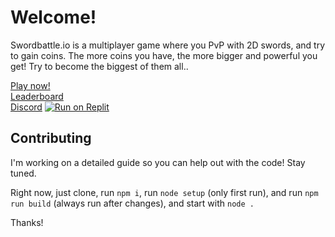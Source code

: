# Welcome!

Swordbattle.io is a multiplayer game where you PvP with 2D swords, and try to gain coins. The more coins you have, the more bigger and powerful you get! Try to become the biggest of them all..

[Play now!](http://swordbattle.io)
<br>
[Leaderboard](https://www.swordbattle.io/leaderboard)
<br>
[Discord](https://discord.com/invite/BDG8AfkysZ)
[![Run on Replit](https://binbashbanana.github.io/deploy-buttons/buttons/remade/replit.svg)](https://replit.com/github/Rahib777-7/swordbattle.io)
## Contributing

I'm working on a detailed guide so you can help out with the code! Stay tuned.

Right now, just clone, run `npm i`, run `node setup` (only first run), and run `npm run build` (always run after changes), and start with `node .`

Thanks!
